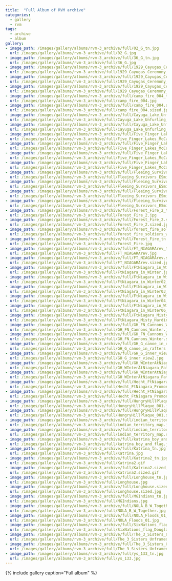 ```yaml
---
title:  "Full Album of RVM archive"
categories:
  - gallery
  - rvm
tags:
  - archive
  - album
gallery:
- image_path: /images/gallery/albums/rvm-3_archive/full/02_G_tn.jpg
  url: /images/gallery/albums/rvm-3_archive/full/02_G.jpg
- image_path: /images/gallery/albums/rvm-3_archive/full/36_G_tn.jpg
  url: /images/gallery/albums/rvm-3_archive/full/36_G.jpg
- image_path: /images/gallery/albums/rvm-3_archive/full/1929_Cayugas_Ceremony_02_tn.jpg
  url: /images/gallery/albums/rvm-3_archive/full/1929_Cayugas_Ceremony_02.highlight_tn.jpg
- image_path: /images/gallery/albums/rvm-3_archive/full/1929_Cayugas_Ceremony_02.highlight.jpg
  url: /images/gallery/albums/rvm-3_archive/full/1929_Cayugas_Ceremony_02.jpg
- image_path: /images/gallery/albums/rvm-3_archive/full/1929_Cayugas_Ceremony_02.sized_tn.jpg
  url: /images/gallery/albums/rvm-3_archive/full/1929_Cayugas_Ceremony_02.sized.jpg
- image_path: /images/gallery/albums/rvm-3_archive/full/camp_fire_004_tn.jpg
  url: /images/gallery/albums/rvm-3_archive/full/camp_fire_004.jpg
- image_path: /images/gallery/albums/rvm-3_archive/full/camp_fire_004.sized_tn.jpg
  url: /images/gallery/albums/rvm-3_archive/full/camp_fire_004.sized.jpg
- image_path: /images/gallery/albums/rvm-3_archive/full/Cayuga_Lake_Unfurling_the_Site_tn.jpg
  url: /images/gallery/albums/rvm-3_archive/full/Cayuga_Lake_Unfurling_the_Site.jpg
- image_path: /images/gallery/albums/rvm-3_archive/full/Cayuga_Lake_Unfurling_the_Site.sized_tn.jpg
  url: /images/gallery/albums/rvm-3_archive/full/Cayuga_Lake_Unfurling_the_Site.sized.jpg
- image_path: /images/gallery/albums/rvm-3_archive/full/Five_Finger_Lakes_McCarthy_001_tn.jpg
  url: /images/gallery/albums/rvm-3_archive/full/Five_Finger_Lakes_McCarthy_001.jpg
- image_path: /images/gallery/albums/rvm-3_archive/full/Five_Finger_Lakes_McCarthy_001.sized_tn.jpg
  url: /images/gallery/albums/rvm-3_archive/full/Five_Finger_Lakes_McCarthy_001.sized.jpg
- image_path: /images/gallery/albums/rvm-3_archive/full/Five_Finger_Lakes_McCarthy_002_tn.jpg
  url: /images/gallery/albums/rvm-3_archive/full/Five_Finger_Lakes_McCarthy_002.jpg
- image_path: /images/gallery/albums/rvm-3_archive/full/Five_Finger_Lakes_McCarthy_002.sized_tn.jpg
  url: /images/gallery/albums/rvm-3_archive/full/Five_Finger_Lakes_McCarthy_002.sized.jpg
- image_path: /images/gallery/albums/rvm-3_archive/full/Fleeing_Survivors_ESmith_001_tn.jpg
  url: /images/gallery/albums/rvm-3_archive/full/Fleeing_Survivors_ESmith_001.jpg
- image_path: /images/gallery/albums/rvm-3_archive/full/Fleeing_Survivors_ESmith_001.sized_tn.jpg
  url: /images/gallery/albums/rvm-3_archive/full/Fleeing_Survivors_ESmith_001.sized.jpg
- image_path: /images/gallery/albums/rvm-3_archive/full/Fleeing_Survivors_ESmith_tn.jpg
  url: /images/gallery/albums/rvm-3_archive/full/Fleeing_Survivors_ESmith.jpg
- image_path: /images/gallery/albums/rvm-3_archive/full/Fleeing_Survivors_ESmith.sized_tn.jpg
  url: /images/gallery/albums/rvm-3_archive/full/Fleeing_Survivors_ESmith.sized.jpg
- image_path: /images/gallery/albums/rvm-3_archive/full/Forest_Fire_2_tn.jpg
  url: /images/gallery/albums/rvm-3_archive/full/Forest_Fire_2.jpg
- image_path: /images/gallery/albums/rvm-3_archive/full/Forest_Fire_2.sized_tn.jpg
  url: /images/gallery/albums/rvm-3_archive/full/Forest_Fire_2.sized.jpg
- image_path: /images/gallery/albums/rvm-3_archive/full/forest_fire_soldiers_watch_tn.jpg
  url: /images/gallery/albums/rvm-3_archive/full/forest_fire_soldiers_watch.gif
- image_path: /images/gallery/albums/rvm-3_archive/full/Forest_Fire_tn.jpg
  url: /images/gallery/albums/rvm-3_archive/full/Forest_Fire.jpg
- image_path: /images/gallery/albums/rvm-3_archive/full/FT_NIAGARArev_tn.jpg
  url: /images/gallery/albums/rvm-3_archive/full/FT_NIAGARArev.jpg
- image_path: /images/gallery/albums/rvm-3_archive/full/FT_NIAGARArev.sized_tn.jpg
  url: /images/gallery/albums/rvm-3_archive/full/FT_NIAGARArev.sized.jpg
- image_path: /images/gallery/albums/rvm-3_archive/full/FtNiagara_in_Winter_tn.jpg
  url: /images/gallery/albums/rvm-3_archive/full/FtNiagara_in_Winter.jpg
- image_path: /images/gallery/albums/rvm-3_archive/full/FtNiagara_in_Winter02_Harding_tn.jpg
  url: /images/gallery/albums/rvm-3_archive/full/FtNiagara_in_Winter02_Harding.jpg
- image_path: /images/gallery/albums/rvm-3_archive/full/FtNiagara_in_Winter03_Harding_tn.jpg
  url: /images/gallery/albums/rvm-3_archive/full/FtNiagara_in_Winter03_Harding.jpg
- image_path: /images/gallery/albums/rvm-3_archive/full/FtNiagara_in_Winter04_Harding_tn.jpg
  url: /images/gallery/albums/rvm-3_archive/full/FtNiagara_in_Winter04_Harding.jpg
- image_path: /images/gallery/albums/rvm-3_archive/full/FtNiagara_in_Winter06_Harding_tn.jpg
  url: /images/gallery/albums/rvm-3_archive/full/FtNiagara_in_Winter06_Harding.jpg
- image_path: /images/gallery/albums/rvm-3_archive/full/FtNiagara_Misty_Harding_tn.jpg
  url: /images/gallery/albums/rvm-3_archive/full/FtNiagara_Misty_Harding.jpg
- image_path: /images/gallery/albums/rvm-3_archive/full/GH_FN_Cannons_Winter_tn.jpg
  url: /images/gallery/albums/rvm-3_archive/full/GH_FN_Cannons_Winter.jpg
- image_path: /images/gallery/albums/rvm-3_archive/full/GH_FN_Cannons_Winter.sized_tn.jpg
  url: /images/gallery/albums/rvm-3_archive/full/GH_FN_Cannons_Winter.sized.jpg
- image_path: /images/gallery/albums/rvm-3_archive/full/GH_G_canoe_in_rafters_tn.jpg
  url: /images/gallery/albums/rvm-3_archive/full/GH_G_canoe_in_rafters.jpg
- image_path: /images/gallery/albums/rvm-3_archive/full/GH_G_inner_view2_tn.jpg
  url: /images/gallery/albums/rvm-3_archive/full/GH_G_inner_view2.jpg
- image_path: /images/gallery/albums/rvm-3_archive/full/GH_WInterAtNiagara_Father_Son_tn.jpg
  url: /images/gallery/albums/rvm-3_archive/full/GH_WInterAtNiagara_Father_Son.jpg
- image_path: /images/gallery/albums/rvm-3_archive/full/GH_WInterAtNiagara_Father_Son.sized_tn.jpg
  url: /images/gallery/albums/rvm-3_archive/full/GH_WInterAtNiagara_Father_Son.sized.jpg
- image_path: /images/gallery/albums/rvm-3_archive/full/Hecht_FtNiagara_Promontory_Overhead_2_tn.jpg
  url: /images/gallery/albums/rvm-3_archive/full/Hecht_FtNiagara_Promontory_Overhead_2.jpg
- image_path: /images/gallery/albums/rvm-3_archive/full/Hecht_FtNiagara_Promontory_Overhead_2.sized_tn.jpg
  url: /images/gallery/albums/rvm-3_archive/full/Hecht_FtNiagara_Promontory_Overhead_2.sized.jpg
- image_path: /images/gallery/albums/rvm-3_archive/full/HungryHillPlaque_001_tn.jpg
  url: /images/gallery/albums/rvm-3_archive/full/HungryHillPlaque_001.jpg
- image_path: /images/gallery/albums/rvm-3_archive/full/HungryHillPlaque_001.sized_tn.jpg
  url: /images/gallery/albums/rvm-3_archive/full/HungryHillPlaque_001.sized.jpg
- image_path: /images/gallery/albums/rvm-3_archive/full/indian_territory_map_tn.jpg
  url: /images/gallery/albums/rvm-3_archive/full/indian_territory_map.jpg
- image_path: /images/gallery/albums/rvm-3_archive/full/indian_territory_map.sized_tn.jpg
  url: /images/gallery/albums/rvm-3_archive/full/indian_territory_map.sized.jpg
- image_path: /images/gallery/albums/rvm-3_archive/full/katrina_boy_and_flag_tn.jpg
  url: /images/gallery/albums/rvm-3_archive/full/katrina_boy_and_flag.jpg
- image_path: /images/gallery/albums/rvm-3_archive/full/Katrina_tn.jpg
  url: /images/gallery/albums/rvm-3_archive/full/Katrina.jpg
- image_path: /images/gallery/albums/rvm-3_archive/full/Katrina2_tn.jpg
  url: /images/gallery/albums/rvm-3_archive/full/Katrina2.gif
- image_path: /images/gallery/albums/rvm-3_archive/full/Katrina2.sized_tn.jpg
  url: /images/gallery/albums/rvm-3_archive/full/Katrina2.sized.gif
- image_path: /images/gallery/albums/rvm-3_archive/full/Longhouse_tn.jpg
  url: /images/gallery/albums/rvm-3_archive/full/Longhouse.jpg
- image_path: /images/gallery/albums/rvm-3_archive/full/Longhouse.sized_tn.jpg
  url: /images/gallery/albums/rvm-3_archive/full/Longhouse.sized.jpg
- image_path: /images/gallery/albums/rvm-3_archive/full/MGIndians_tn.jpg
  url: /images/gallery/albums/rvm-3_archive/full/MGIndians.jpg
- image_path: /images/gallery/albums/rvm-3_archive/full/NOLA_B_W_Together_tn.jpg
  url: /images/gallery/albums/rvm-3_archive/full/NOLA_B_W_Together.jpg
- image_path: /images/gallery/albums/rvm-3_archive/full/NOLA_Floods_01_tn.jpg
  url: /images/gallery/albums/rvm-3_archive/full/NOLA_Floods_01.jpg
- image_path: /images/gallery/albums/rvm-3_archive/full/SixNations_flag_DouglasCreekOntario_tn.jpg
  url: /images/gallery/albums/rvm-3_archive/full/SixNations_flag_DouglasCreekOntario.jpg
- image_path: /images/gallery/albums/rvm-3_archive/full/The_3_Sisters_Unframed_001_tn.jpg
  url: /images/gallery/albums/rvm-3_archive/full/The_3_Sisters_Unframed_001.jpg
- image_path: /images/gallery/albums/rvm-3_archive/full/The_3_Sisters_Unframed_001.sized_tn.jpg
  url: /images/gallery/albums/rvm-3_archive/full/The_3_Sisters_Unframed_001.sized.jpg
- image_path: /images/gallery/albums/rvm-3_archive/full/ys_133_tn.jpg
  url: /images/gallery/albums/rvm-3_archive/full/ys_133.jpg
---
```


{% include gallery caption="Full album" %}
